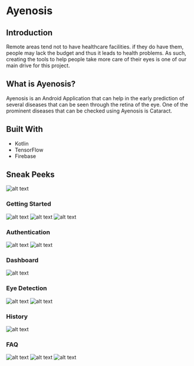 # Ayenosis

## Introduction
Remote areas tend not to have healthcare facilities. if they do have them, people may lack the budget and thus it leads to health problems. As such, creating the tools to help people take more care of their eyes is one of our main drive for this project.

## What is Ayenosis?
Ayenosis is an Android Application that can help in the early prediction of several diseases that can be seen through the retina of the eye. One of the prominent diseases that can be checked using Ayenosis is Cataract.

## Built With
* Kotlin
* TensorFlow
* Firebase

## Sneak Peeks
![alt text](https://github.com/Nawitra/Bangkit-Ayenosis/blob/final-ayenosis/image_doc/Screenshot_2021-06-09-15-39-29-670_com.wp.ayenosis.jpg)
### Getting Started
![alt text](https://github.com/Nawitra/Bangkit-Ayenosis/blob/final-ayenosis/image_doc/Screenshot_2021-06-09-15-39-34-080_com.wp.ayenosis.jpg)
![alt text](https://github.com/Nawitra/Bangkit-Ayenosis/blob/final-ayenosis/image_doc/Screenshot_2021-06-09-15-39-36-261_com.wp.ayenosis.jpg)
![alt text](https://github.com/Nawitra/Bangkit-Ayenosis/blob/final-ayenosis/image_doc/Screenshot_2021-06-09-15-39-38-441_com.wp.ayenosis.jpg)

### Authentication
![alt text](https://github.com/Nawitra/Bangkit-Ayenosis/blob/final-ayenosis/image_doc/Screenshot_2021-06-09-15-51-44-862_com.wp.ayenosis.jpg)
![alt text](https://github.com/Nawitra/Bangkit-Ayenosis/blob/final-ayenosis/image_doc/Screenshot_2021-06-09-15-51-47-383_com.wp.ayenosis.jpg)

### Dashboard
![alt text](https://github.com/Nawitra/Bangkit-Ayenosis/blob/final-ayenosis/image_doc/Screenshot_2021-06-09-15-41-29-852_com.wp.ayenosis.jpg)

### Eye Detection
![alt text](https://github.com/Nawitra/Bangkit-Ayenosis/blob/final-ayenosis/image_doc/1ss.jpg)
![alt text](https://github.com/Nawitra/Bangkit-Ayenosis/blob/final-ayenosis/image_doc/Screenshot_2021-06-09-15-42-42-224_com.wp.ayenosis.jpg)

### History
![alt text](https://github.com/Nawitra/Bangkit-Ayenosis/blob/final-ayenosis/image_doc/Screenshot_2021-06-09-15-43-31-762_com.wp.ayenosis.jpg)

### FAQ
![alt text](https://github.com/Nawitra/Bangkit-Ayenosis/blob/final-ayenosis/image_doc/2ss.jpg)
![alt text](https://github.com/Nawitra/Bangkit-Ayenosis/blob/final-ayenosis/image_doc/Screenshot_2021-06-09-15-44-34-817_com.wp.ayenosis.jpg)
![alt text](https://github.com/Nawitra/Bangkit-Ayenosis/blob/final-ayenosis/image_doc/Screenshot_2021-06-09-15-44-37-315_com.wp.ayenosis.jpg)
